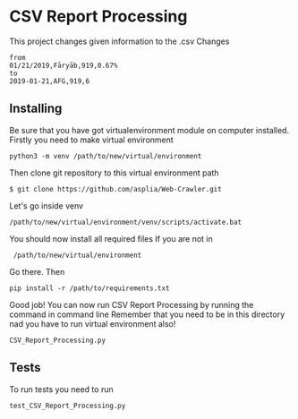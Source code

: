 # CSV Report Processing
This project changes given information to the .csv
Changes
```
from
01/21/2019,Fāryāb,919,0.67%
to
2019-01-21,AFG,919,6
```
## Installing
Be sure that you have got virtualenvironment module on computer installed.
Firstly you need to make virtual environment
```
python3 -m venv /path/to/new/virtual/environment
```
Then clone git repository to this virtual environment path
```
$ git clone https://github.com/asplia/Web-Crawler.git
```
Let's go inside venv
```
/path/to/new/virtual/environment/venv/scripts/activate.bat
```
You should now install all required files
If you are not in 
```
 /path/to/new/virtual/environment
```
Go there.
Then
```
pip install -r /path/to/requirements.txt
```
Good job! You can now run CSV Report Processing by running the command in command line
Remember that you need to be in this directory nad you have to run virtual environment also!
```
CSV_Report_Processing.py
```
## Tests
To run tests you need to run
```
test_CSV_Report_Processing.py
```

